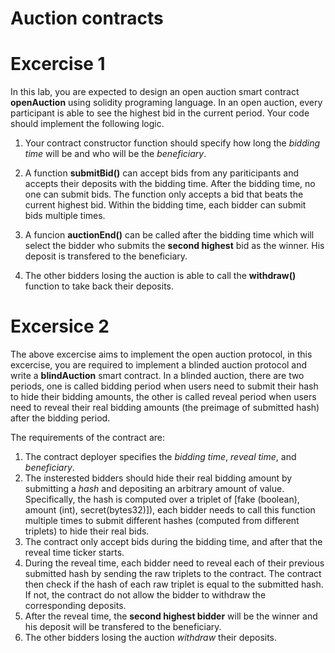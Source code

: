 # Auction contracts

Excercise 1
====
In this lab, you are expected to design an open auction smart contract **openAuction** using solidity programing language. In an open auction, every participant is able to see the highest bid in the current period. Your code should implement the following logic.

1. Your contract constructor function should specify how long the *bidding time* will be and who will be the *beneficiary*.

2. A function __submitBid()__ can accept bids from any pariticipants and accepts their deposits with the bidding time. After the bidding time, no one can submit bids. The function only accepts a bid that beats the current highest bid. Within the bidding time, each bidder can submit bids multiple times. 

3. A funcion __auctionEnd()__ can be called after the bidding time which will select the bidder who submits the **second highest** bid as the winner. His deposit is transfered to the beneficiary.

4. The other bidders losing the auction is able to call the __withdraw()__ function to take back their deposits.

Excersice 2
====
The above excercise aims to implement the open auction protocol, in this excercise, you are required to implement a blinded auction protocol and write a **blindAuction** smart contract.  In a blinded auction, there are two periods, one is called bidding period when users need to submit their hash to hide their bidding amounts, the other is called reveal period when users need to reveal their real bidding amounts (the preimage of submitted hash) after the bidding period.

The requirements of the contract are:

1. The contract deployer specifies the *bidding time*, *reveal time*, and *beneficiary*.
2. The insterested bidders should hide their real bidding amount by submitting a *hash* and depositing an arbitrary amount of value. Specifically, the hash is computed over a triplet of [fake (boolean), amount (int), secret(bytes32)]), each bidder needs to call this function multiple times to submit different hashes (computed from different triplets) to hide their real bids. 
3. The contract only accept bids during the bidding time, and after that the reveal time ticker starts. 
4. During the reveal time, each bidder need to reveal each of their previous submitted hash by sending the raw triplets to the contract. The contract then check if the hash of each raw triplet is equal to the submitted hash. If not, the contract do not allow the bidder to withdraw the corresponding deposits.
5. After the reveal time, the **second highest bidder** will be the winner and his deposit will be transfered to the beneficiary.
6. The other bidders losing the auction *withdraw* their deposits.
